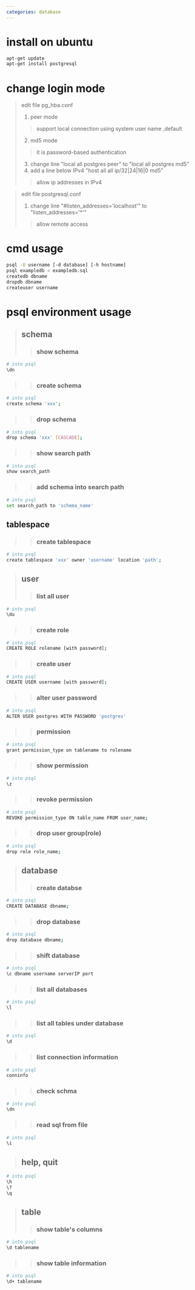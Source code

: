```yaml
---
categories: database    
---
```


# install on ubuntu
```sh
apt-get update
apt-get install postgresql
```

# change login mode 
>edit file pg_hba.conf
>1. peer mode
>>support local connection using system user name ,default
>2. md5 mode 
>>it is password-based authentication 
>3. change line "local all postgres peer" to "local all postgres md5"
>4. add a line below IPv4 "host all all	ip/32|24|16|0	md5"
>>allow ip addresses in IPv4

>edit file postgresql.conf
>1. change line "#listen_addresses='localhost'" to "listen_addresses='*'"
>>allow remote access

# cmd usage
```sh
psql -U username [-d database] [-h hostname]
psql exampledb < exampledb.sql 
createdb dbname
dropdb dbname
createuser username
```

# psql environment usage
>## schema
>>### show schema
```sh
# into psql
\dn
```

>>### create schema
```sh
# into psql
create schema 'xxx';
```

>>### drop schema
```sh
# into psql
drop schema 'xxx' [CASCADE];
```

>>### show search path
```sh
# into psql
show search_path
```

>>### add schema into search path
```sh
# into psql
set search_path to 'schema_name'
```	

## tablespace
>>### create tablespace
```sh
# into psql
create tablespace 'xxx' owner 'username' location 'path';
```

>## user
>>### list all user
```sh
# into psql
\du
```

>>### create role
```sh
# into psql
CREATE ROLE rolename [with password];
```

>>### create user
```sh
# into psql
CREATE USER username [with password];
```

>>### alter user password
```sh
# into psql
ALTER USER postgres WITH PASSWORD 'postgres'
```		

>>### permission
```sh
# into psql
grant permission_type on tablename to rolename 
```	

>>### show permission
```sh
# into psql
\z
```

>>### revoke permission
```sh
# into psql
REVOKE permission_type ON table_name FROM user_name;
```

>>### drop user group(role)
```sh
# into psql
drop role role_name;
```	

>## database
>>### create databse
```sh
# into psql
CREATE DATABASE dbname;
```	

>>### drop database
```sh
# into psql
drop database dbname;
```

>>### shift database
```sh
# into psql
\c dbname username serverIP port
```

>>### list all databases
```sh
# into psql
\l
```

>>### list all tables under database
```sh
# into psql
\d
```

>>### list connection information
```sh
# into psql
conninfo
```

>>### check schma
```sh
# into psql
\dn
```

>>### read sql from file
```sh
# into psql
\i
```

>## help, quit
```sh
# into psql
\h
\?
\q
```		

>## table
>>### show table's columns
```sh
# into psql
\d tablename
```

>>### show table information
```sh
# into psql
\d+ tablename
```